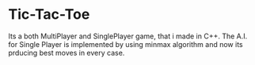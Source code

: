 # Tic-Tac-Toe
Its a both MultiPlayer and SinglePlayer game, that i made in C++.
The A.I. for Single Player is implemented by using minmax algorithm and now its prducing best moves in every case.
